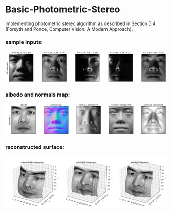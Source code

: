 # Basic-Photometric-Stereo
Implementing photometric stereo algorithm as described in Section 5.4 (Forsyth and Ponce, Computer Vision: A Modern Approach).

### sample inputs:
![sample inputs](/doc/sample-inputs.png)

### albedo and normals map:
![albedo and normals map](/doc/albedo-normal.png)

### reconstructed surface:
![reconstructed surface](/doc/reconstructed-surface.png)

